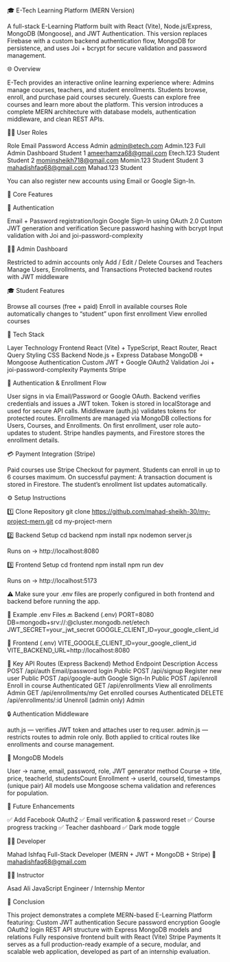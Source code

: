 🎓 E-Tech Learning Platform (MERN Version)

A full-stack E-Learning Platform built with React (Vite), Node.js/Express, MongoDB (Mongoose), and JWT Authentication.
This version replaces Firebase with a custom backend authentication flow, MongoDB for persistence, and uses Joi + bcrypt for secure validation and password management.


🌐 Overview

E-Tech provides an interactive online learning experience where:
Admins manage courses, teachers, and student enrollments.
Students browse, enroll, and purchase paid courses securely.
Guests can explore free courses and learn more about the platform.
This version introduces a complete MERN architecture with database models, authentication middleware, and clean REST APIs.


👨‍🏫 User Roles

Role	   Email	                     Password	        Access
Admin	   admin@etech.com               Admin.123	        Full Admin Dashboard
Student 1  ameerhamza68@gmail.com        Etech.123	        Student
Student 2  mominsheikh718@gmail.com      Momin.123	        Student
Student 3  mahadishfaq68@gmail.com       Mahad.123	        Student

You can also register new accounts using Email or Google Sign-In.


🚀 Core Features


🔐 Authentication

Email + Password registration/login
Google Sign-In using OAuth 2.0
Custom JWT generation and verification
Secure password hashing with bcrypt
Input validation with Joi and joi-password-complexity


🧑‍💼 Admin Dashboard

Restricted to admin accounts only
Add / Edit / Delete Courses and Teachers
Manage Users, Enrollments, and Transactions
Protected backend routes with JWT middleware


🎓 Student Features

Browse all courses (free + paid)
Enroll in available courses
Role automatically changes to “student” upon first enrollment
View enrolled courses


🧰 Tech Stack

Layer	         Technology
Frontend	     React (Vite) + TypeScript, React Router, React Query
Styling	         CSS
Backend	         Node.js + Express
Database	     MongoDB + Mongoose
Authentication	 Custom JWT + Google OAuth2
Validation	     Joi + joi-password-complexity
Payments	     Stripe 



🔄 Authentication & Enrollment Flow

User signs in via Email/Password or Google OAuth.
Backend verifies credentials and issues a JWT token.
Token is stored in localStorage and used for secure API calls.
Middleware (auth.js) validates tokens for protected routes.
Enrollments are managed via MongoDB collections for Users, Courses, and Enrollments.
On first enrollment, user role auto-updates to student.
Stripe handles payments, and Firestore stores the enrollment details.



💳 Payment Integration (Stripe)

Paid courses use Stripe Checkout for payment.
Students can enroll in up to 6 courses maximum.
On successful payment:
A transaction document is stored in Firestore.
The student’s enrollment list updates automatically.


⚙️ Setup Instructions

1️⃣ Clone Repository
git clone https://github.com/mahad-sheikh-30/my-project-mern.git
cd my-project-mern

2️⃣ Backend Setup
cd backend
npm install
npx nodemon server.js


Runs on → http://localhost:8080

3️⃣ Frontend Setup
cd frontend
npm install
npm run dev


Runs on → http://localhost:5173

⚠️ Make sure your .env files are properly configured in both frontend and backend before running the app.

🧾 Example .env Files
🔙 Backend (.env)
PORT=8080
DB=mongodb+srv://<username>:<password>@cluster.mongodb.net/etech
JWT_SECRET=your_jwt_secret
GOOGLE_CLIENT_ID=your_google_client_id

🎨 Frontend (.env)
VITE_GOOGLE_CLIENT_ID=your_google_client_id
VITE_BACKEND_URL=http://localhost:8080

🔗 Key API Routes (Express Backend)
Method	Endpoint	Description	Access
POST	/api/auth	Email/password login	Public
POST	/api/signup	Register new user	Public
POST	/api/google-auth	Google Sign-In	Public
POST	/api/enroll	Enroll in course	Authenticated
GET	/api/enrollments	View all enrollments	Admin
GET	/api/enrollments/my	Get enrolled courses	Authenticated
DELETE	/api/enrollments/:id	Unenroll (admin only)	Admin

🔒 Authentication Middleware

auth.js — verifies JWT token and attaches user to req.user.
admin.js — restricts routes to admin role only.
Both applied to critical routes like enrollments and course management.


💾 MongoDB Models

User → name, email, password, role, JWT generator method
Course → title, price, teacherId, studentsCount
Enrollment → userId, courseId, timestamps (unique pair)
All models use Mongoose schema validation and references for population.


🔮 Future Enhancements

✅ Add Facebook OAuth2
✅ Email verification & password reset
✅ Course progress tracking
✅ Teacher dashboard
✅ Dark mode toggle

👨‍💻 Developer

Mahad Ishfaq
Full-Stack Developer (MERN + JWT + MongoDB + Stripe)
📧 mahadishfaq68@gmail.com

👨‍🏫 Instructor

Asad Ali
JavaScript Engineer / Internship Mentor

🏁 Conclusion

This project demonstrates a complete MERN-based E-Learning Platform featuring:
Custom JWT authentication
Secure password encryption
Google OAuth2 login
REST API structure with Express
MongoDB models and relations
Fully responsive frontend built with React (Vite)
Stripe Payments
It serves as a full production-ready example of a secure, modular, and scalable web application, developed as part of an internship evaluation.